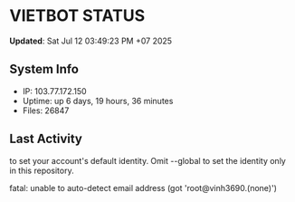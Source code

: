 # VIETBOT STATUS
**Updated**: Sat Jul 12 03:49:23 PM +07 2025

## System Info
- IP: 103.77.172.150
- Uptime: up 6 days, 19 hours, 36 minutes
- Files: 26847

## Last Activity

to set your account's default identity.
Omit --global to set the identity only in this repository.

fatal: unable to auto-detect email address (got 'root@vinh3690.(none)')
